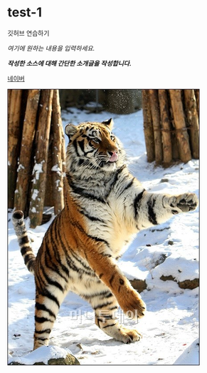 # test-1

깃허브 연습하기

*여기에 원하는 내용을 입력하세요.*

***작성한 소스에 대해 간단한 소개글을 작성합니다.***

[네이버](www.naver.com, "검색포털")

![호랑이](./images/다운로드.jpg)
